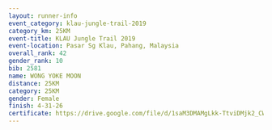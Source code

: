 ```yaml
---
layout: runner-info 
event_category: klau-jungle-trail-2019 
category_km: 25KM 
event-title: KLAU Jungle Trail 2019 
event-location: Pasar Sg Klau, Pahang, Malaysia 
overall_rank: 42
gender_rank: 10
bib: 2581
name: WONG YOKE MOON
distance: 25KM
category: 25KM
gender: Female
finish: 4-31-26
certificate: https://drive.google.com/file/d/1saM3DMAMgLkk-TtviDMjk2_CWZ2K14m0/view?usp=sharing
---
```


